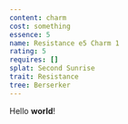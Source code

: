 ```yaml
---
content: charm
cost: something
essence: 5
name: Resistance e5 Charm 1
rating: 5
requires: []
splat: Second Sunrise
trait: Resistance
tree: Berserker
---
```


Hello **world**!
